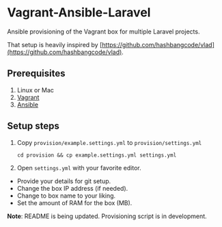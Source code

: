 # Vagrant-Ansible-Laravel #

Ansible provisioning of the Vagrant box for multiple Laravel projects.

That setup is heavily inspired by [https://github.com/hashbangcode/vlad](https://github.com/hashbangcode/vlad).

## Prerequisites ##

1. Linux or Mac
2. [Vagrant](https://www.vagrantup.com/downloads.html)
3. [Ansible](http://docs.ansible.com/intro_installation.html)

## Setup steps ##

1. Copy `provision/example.settings.yml` to `provision/settings.yml`

    `cd provision && cp example.settings.yml settings.yml`

2. Open `settings.yml` with your favorite editor.

  * Provide your details for git setup.
  * Change the box IP address (if needed).
  * Change to box name to your liking.
  * Set the amount of RAM for the box (MB).

**Note**: README is being updated. Provisioning script is in development.
